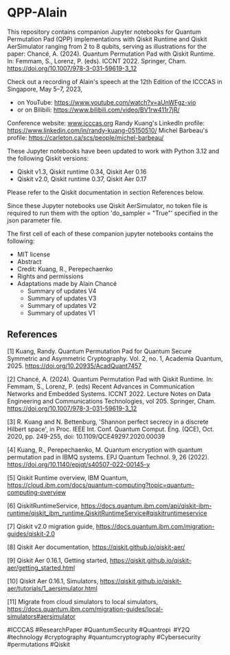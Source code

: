 # QPP-Alain
This repository contains companion Jupyter notebooks for Quantum Permutation Pad (QPP) implementations with Qiskit Runtime and Qiskit AerSimulator ranging from 2 to 8 qubits, serving as illustrations for the paper: Chancé, A. (2024). Quantum Permutation Pad with Qiskit Runtime. In: Femmam, S., Lorenz, P. (eds). ICCNT 2022. Springer, Cham. https://doi.org/10.1007/978-3-031-59619-3_12

Check out a recording of Alain's speech at the 12th Edition of the ICCCAS in Singapore, May 5–7, 2023, 
- on YouTube: https://www.youtube.com/watch?v=aUnWFgz-vio
- or on Bilibili: https://www.bilibili.com/video/BV1rw411r7jR/

Conference website: www.icccas.org
Randy Kuang's LinkedIn profile: https://www.linkedin.com/in/randy-kuang-05150510/
Michel Barbeau's profile: https://carleton.ca/scs/people/michel-barbeau/

These Jupyter notebooks have been updated to work with Python 3.12 and the following Qiskit versions:
- Qiskit v1.3, Qiskit runtime 0.34, Qiskit Aer 0.16
- Qiskit v2.0, Qiskit runtime 0.37, Qiskit Aer 0.17

Please refer to the Qiskit documentation in section References below.

Since these Jupyter notebooks use Qiskit AerSimulator, no token file is required to run them with the option 'do_sampler = "True"' specified in the json parameter file.

The first cell of each of these companion jupyter notebooks contains the following: 
- MIT license
- Abstract
- Credit: Kuang, R., Perepechaenko
- Rights and permissions
- Adaptations made by Alain Chancé
  * Summary of updates V4
  * Summary of updates V3
  * Summary of updates V2
  * Summary of updates V1      

## References

[1] Kuang, Randy. Quantum Permutation Pad for Quantum Secure Symmetric and Asymmetric Cryptography. Vol. 2, no. 1, Academia Quantum, 2025. https://doi.org/10.20935/AcadQuant7457

[2] Chancé, A. (2024). Quantum Permutation Pad with Qiskit Runtime. In: Femmam, S., Lorenz, P. (eds) Recent Advances in Communication Networks and Embedded Systems. ICCNT 2022. Lecture Notes on Data Engineering and Communications Technologies, vol 205. Springer, Cham. https://doi.org/10.1007/978-3-031-59619-3_12

[3] R. Kuang and N. Bettenburg, 'Shannon perfect secrecy in a discrete Hilbert space', in Proc. IEEE Int. Conf. Quantum Comput. Eng. (QCE), Oct. 2020, pp. 249-255, doi: 10.1109/QCE49297.2020.00039

[4] Kuang, R., Perepechaenko, M. Quantum encryption with quantum permutation pad in IBMQ systems. EPJ Quantum Technol. 9, 26 (2022). https://doi.org/10.1140/epjqt/s40507-022-00145-y

[5] Qiskit Runtime overview, IBM Quantum, https://cloud.ibm.com/docs/quantum-computing?topic=quantum-computing-overview

[6] QiskitRuntimeService, https://docs.quantum.ibm.com/api/qiskit-ibm-runtime/qiskit_ibm_runtime.QiskitRuntimeService#qiskitruntimeservice

[7] Qiskit v2.0 migration guide, https://docs.quantum.ibm.com/migration-guides/qiskit-2.0

[8] Qiskit Aer documentation, https://qiskit.github.io/qiskit-aer/

[9] Qiskit Aer 0.16.1, Getting started, https://qiskit.github.io/qiskit-aer/getting_started.html

[10] Qiskit Aer 0.16.1, Simulators, https://qiskit.github.io/qiskit-aer/tutorials/1_aersimulator.html

[11] Migrate from cloud simulators to local simulators, https://docs.quantum.ibm.com/migration-guides/local-simulators#aersimulator

#ICCCAS #ResearchPaper #QuantumSecurity #Quantropi  #Y2Q #technology #cryptography #quantumcryptography #Cybersecurity #permutations #Qiskit

